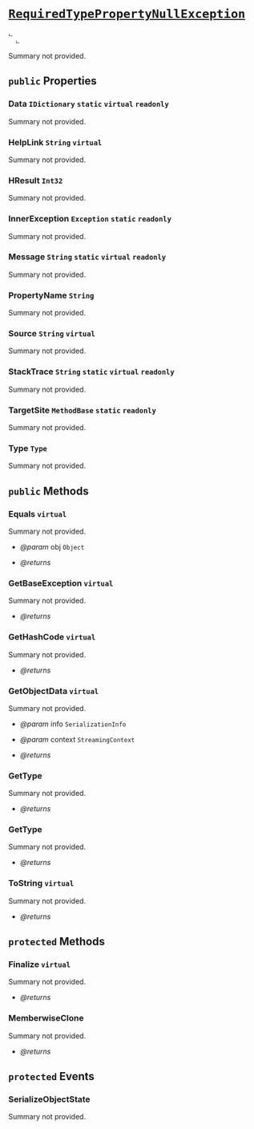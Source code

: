 # <code><a href="RequiredTypePropertyNullException.md">RequiredTypePropertyNullException</a></code>

```
ட 
  ட 
```

Summary not provided.

## `public` Properties

### Data <code><span title="undefined">IDictionary</span></code> `static` `virtual` `readonly`

Summary not provided.

### HelpLink <code><span title="undefined">String</span></code> `virtual`

Summary not provided.

### HResult <code><span title="undefined">Int32</span></code>

Summary not provided.

### InnerException <code><span title="undefined">Exception</span></code> `static` `readonly`

Summary not provided.

### Message <code><span title="undefined">String</span></code> `static` `virtual` `readonly`

Summary not provided.

### PropertyName <code><span title="undefined">String</span></code>

Summary not provided.

### Source <code><span title="undefined">String</span></code> `virtual`

Summary not provided.

### StackTrace <code><span title="undefined">String</span></code> `static` `virtual` `readonly`

Summary not provided.

### TargetSite <code><span title="undefined">MethodBase</span></code> `static` `readonly`

Summary not provided.

### Type <code><span title="undefined">Type</span></code>

Summary not provided.



## `public` Methods

### Equals `virtual`

Summary not provided.

- *@param* obj <code><span title="undefined">Object</span></code>

- *@returns* 

### GetBaseException `virtual`

Summary not provided.

- *@returns* 

### GetHashCode `virtual`

Summary not provided.

- *@returns* 

### GetObjectData `virtual`

Summary not provided.

- *@param* info <code><span title="undefined">SerializationInfo</span></code>
- *@param* context <code><span title="undefined">StreamingContext</span></code>

- *@returns* 

### GetType

Summary not provided.

- *@returns* 

### GetType

Summary not provided.

- *@returns* 

### ToString `virtual`

Summary not provided.

- *@returns* 

## `protected` Methods

### Finalize `virtual`

Summary not provided.

- *@returns* 

### MemberwiseClone

Summary not provided.

- *@returns* 

## `protected` Events

### SerializeObjectState

Summary not provided.
